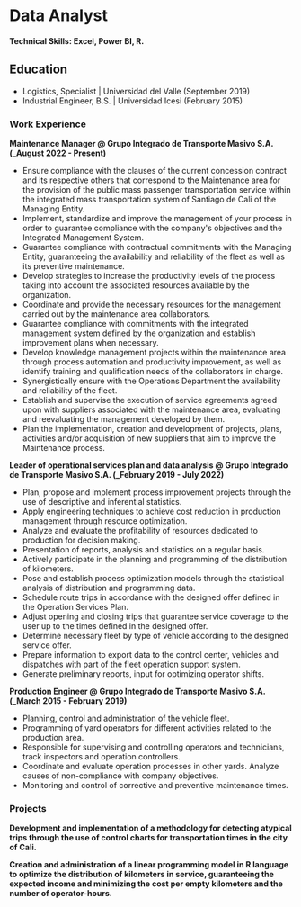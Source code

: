 # Data Analyst

#### Technical Skills: Excel, Power BI, R.

## Education
- Logistics, Specialist | Universidad del Valle (September 2019)
- Industrial Engineer, B.S. | Universidad Icesi (February 2015)

### Work Experience
**Maintenance Manager @ Grupo Integrado de Transporte Masivo S.A. (_August 2022 - Present)**
- Ensure compliance with the clauses of the current concession contract and its respective others that correspond to the Maintenance area for the provision of the public mass passenger transportation service within the integrated mass transportation system of Santiago de Cali of the Managing Entity.
- Implement, standardize and improve the management of your process in order to guarantee compliance with the company's objectives and the Integrated Management System.
- Guarantee compliance with contractual commitments with the Managing Entity, guaranteeing the availability and reliability of the fleet as well as its preventive maintenance.
- Develop strategies to increase the productivity levels of the process taking into account the associated resources available by the organization.
- Coordinate and provide the necessary resources for the management carried out by the maintenance area collaborators.
- Guarantee compliance with commitments with the integrated management system defined by the organization and establish improvement plans when necessary.
- Develop knowledge management projects within the maintenance area through process automation and productivity improvement, as well as identify training and qualification needs of the collaborators in charge.
- Synergistically ensure with the Operations Department the availability and reliability of the fleet.
- Establish and supervise the execution of service agreements agreed upon with suppliers associated with the maintenance area, evaluating and reevaluating the management developed by them.
- Plan the implementation, creation and development of projects, plans, activities and/or acquisition of new suppliers that aim to improve the Maintenance process.

**Leader of operational services plan and data analysis @ Grupo Integrado de Transporte Masivo S.A. (_February 2019 - July 2022)**
- Plan, propose and implement process improvement projects through the use of descriptive and inferential statistics.
- Apply engineering techniques to achieve cost reduction in production management through resource optimization.
- Analyze and evaluate the profitability of resources dedicated to production for decision making.
- Presentation of reports, analysis and statistics on a regular basis.
- Actively participate in the planning and programming of the distribution of kilometers.
- Pose and establish process optimization models through the statistical analysis of distribution and programming data.
- Schedule route trips in accordance with the designed offer defined in the Operation Services Plan.
- Adjust opening and closing trips that guarantee service coverage to the user up to the times defined in the designed offer.
- Determine necessary fleet by type of vehicle according to the designed service offer.
- Prepare information to export data to the control center, vehicles and dispatches with part of the fleet operation support system.
- Generate preliminary reports, input for optimizing operator shifts.

**Production Engineer @ Grupo Integrado de Transporte Masivo S.A. (_March 2015 - February 2019)**
- Planning, control and administration of the vehicle fleet.
- Programming of yard operators for different activities related to the production area.
- Responsible for supervising and controlling operators and technicians, track inspectors and operation controllers.
- Coordinate and evaluate operation processes in other yards. Analyze causes of non-compliance with company objectives.
- Monitoring and control of corrective and preventive maintenance times.

### Projects
**Development and implementation of a methodology for detecting atypical trips through the use of control charts for transportation times in the city of Cali.**

**Creation and administration of a linear programming model in R language to optimize the distribution of kilometers in service, guaranteeing the expected income and minimizing the cost per empty kilometers and the number of operator-hours.**

